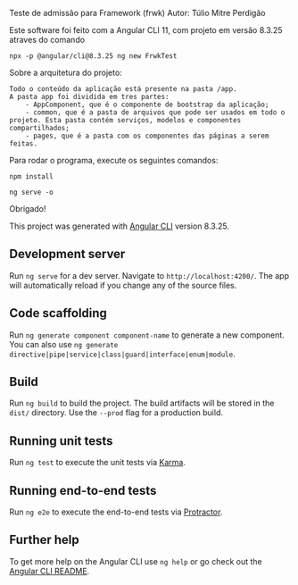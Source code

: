 Teste de admissão para Framework (frwk)
Autor: Túlio Mitre Perdigão

Este software foi feito com a Angular CLI 11, com projeto em versão 8.3.25 atraves do comando

    npx -p @angular/cli@8.3.25 ng new FrwkTest

Sobre a arquitetura do projeto:

    Todo o conteúdo da aplicação está presente na pasta /app.
    A pasta app foi dividida em tres partes:
        - AppComponent, que é o componente de bootstrap da aplicação;
        - common, que é a pasta de arquivos que pode ser usados em todo o projeto. Esta pasta contém serviços, modelos e componentes compartilhados;
        - pages, que é a pasta com os componentes das páginas a serem feitas.

Para rodar o programa, execute os seguintes comandos:

    npm install

    ng serve -o

Obrigado!




This project was generated with [Angular CLI](https://github.com/angular/angular-cli) version 8.3.25.

## Development server

Run `ng serve` for a dev server. Navigate to `http://localhost:4200/`. The app will automatically reload if you change any of the source files.

## Code scaffolding

Run `ng generate component component-name` to generate a new component. You can also use `ng generate directive|pipe|service|class|guard|interface|enum|module`.

## Build

Run `ng build` to build the project. The build artifacts will be stored in the `dist/` directory. Use the `--prod` flag for a production build.

## Running unit tests

Run `ng test` to execute the unit tests via [Karma](https://karma-runner.github.io).

## Running end-to-end tests

Run `ng e2e` to execute the end-to-end tests via [Protractor](http://www.protractortest.org/).

## Further help

To get more help on the Angular CLI use `ng help` or go check out the [Angular CLI README](https://github.com/angular/angular-cli/blob/master/README.md).
